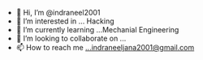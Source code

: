 - 👋 Hi, I’m @indraneel2001
- 👀 I’m interested in ... Hacking
- 🌱 I’m currently learning ...Mechanial Engineering
- 💞️ I’m looking to collaborate on ...
- 📫 How to reach me ...indraneeljana2001@gmail.com

<!---
indraneel2001/indraneel2001 is a ✨ special ✨ repository because its `README.md` (this file) appears on your GitHub profile.
You can click the Preview link to take a look at your changes.
--->
